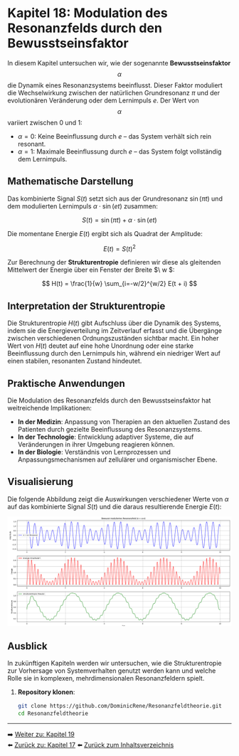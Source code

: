 # Kapitel 18: Modulation des Resonanzfelds durch den Bewusstseinsfaktor

In diesem Kapitel untersuchen wir, wie der sogenannte **Bewusstseinsfaktor** $$\alpha$$ die Dynamik eines Resonanzsystems beeinflusst. Dieser Faktor moduliert die Wechselwirkung zwischen der natürlichen Grundresonanz $\pi$ und der evolutionären Veränderung oder dem Lernimpuls $e$. Der Wert von $$\alpha$$ variiert zwischen 0 und 1:

- $\alpha = 0$: Keine Beeinflussung durch $e$ – das System verhält sich rein resonant.
- $\alpha = 1$: Maximale Beeinflussung durch $e$ – das System folgt vollständig dem Lernimpuls.

## Mathematische Darstellung

Das kombinierte Signal $S(t)$ setzt sich aus der Grundresonanz $\sin(\pi t)$ und dem modulierten Lernimpuls $\alpha \cdot \sin(e t)$ zusammen:

$$
S(t) = \sin(\pi t) + \alpha \cdot \sin(e t)
$$

Die momentane Energie $E(t)$ ergibt sich als Quadrat der Amplitude:

$$
E(t) = S(t)^2
$$

Zur Berechnung der **Strukturentropie** definieren wir diese als gleitenden Mittelwert der Energie über ein Fenster der Breite $\ w \$:

$$
H(t) = \frac{1}{w} \sum_{i=-w/2}^{w/2} E(t + i)
$$

## Interpretation der Strukturentropie

Die Strukturentropie $H(t)$ gibt Aufschluss über die Dynamik des Systems, indem sie die Energieverteilung im Zeitverlauf erfasst und die Übergänge zwischen verschiedenen Ordnungszuständen sichtbar macht. Ein hoher Wert von $H(t)$ deutet auf eine hohe Unordnung oder eine starke Beeinflussung durch den Lernimpuls hin, während ein niedriger Wert auf einen stabilen, resonanten Zustand hindeutet.

## Praktische Anwendungen

Die Modulation des Resonanzfelds durch den Bewusstseinsfaktor hat weitreichende Implikationen:

- **In der Medizin**: Anpassung von Therapien an den aktuellen Zustand des Patienten durch gezielte Beeinflussung des Resonanzsystems.
- **In der Technologie**: Entwicklung adaptiver Systeme, die auf Veränderungen in ihrer Umgebung reagieren können.
- **In der Biologie**: Verständnis von Lernprozessen und Anpassungsmechanismen auf zellulärer und organismischer Ebene.

## Visualisierung

Die folgende Abbildung zeigt die Auswirkungen verschiedener Werte von $\alpha$ auf das kombinierte Signal $S(t)$ und die daraus resultierende Energie $E(t)$:

![Simulation003](Bilder/Simulation003.png)

## Ausblick

In zukünftigen Kapiteln werden wir untersuchen, wie die Strukturentropie zur Vorhersage von Systemverhalten genutzt werden kann und welche Rolle sie in komplexen, mehrdimensionalen Resonanzfeldern spielt.



1. **Repository klonen**:  
   ```bash
   git clone https://github.com/DominicRene/Resonanzfeldtheorie.git
   cd Resonanzfeldtheorie

---

➡️ [Weiter zu: Kapitel 19](Kapitel_19.md)  
⬅️ [Zurück zu: Kapitel 17](Kapitel_17.md)
⬅️ [Zurück zum Inhaltsverzeichnis](README.md)